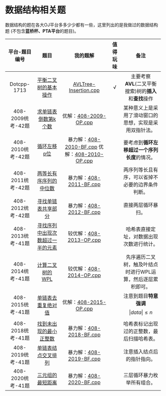 # 数据结构相关题

数据结构的题在各大OJ平台多多少少都有一些，这里列出的是我做过的数据结构题 (不包含**蓝桥杯、PTA平台**的题目)。

| 平台-题目编号 | 题目 | 我的题解 | 值得玩味 |备注|
|:---:|:---:|:---:|:---:|:---:|
|Dotcpp-1713|[平衡二叉树的基本操作](https://www.dotcpp.com/oj/problem1713.html)|[AVLTree-Insertion.cpp](./AVLTree-Insertion.cpp)| √ | 主要考察**AVL**(二叉平衡搜索)树的**插入**和**查找**操作 |  
|408-2009统考-42题|[求单链表倒数第k个数](https://zhuanlan.zhihu.com/p/575348442)|优解：[408-2009-OP.cpp](./408-2009-OP.cpp)|  | 某种意义上是采用了滑动窗口的思想，实现是采用双指针法。 |  
|408-2010统考-42题|[循环左移p位](https://zhuanlan.zhihu.com/p/574160078)|暴力解：[408-2010-BF.cpp](./408-2010-BF.cpp) 优解：[408-2010-OP.cpp](./408-2010-OP.cpp) |  | 要考虑到**循环左移超过一个序列长度**的情况。 |  
|408-2011统考-42题|[两等长有序序列的中位数](https://zhuanlan.zhihu.com/p/573721052)|暴力解：[408-2011-BF.cpp](./408-2011-BF.cpp)|  | 两序列等长且有序，可以省掉不必要的边界条件判断。 |  
|408-2012统考-42题|[寻找单链表共享部分](https://zhuanlan.zhihu.com/p/573074413)|暴力解：[408-2012-BF.cpp](./408-2012-BF.cpp)|  | 直接两层循环暴扫。 |  
|408-2013统考-41题|[寻找序列中出现次数超过一半的元素](https://zhuanlan.zhihu.com/p/572303218)|较优解：[408-2013-OP.cpp](./408-2013-OP.cpp)|  | 哈希表直接定址，对数据出现次数进行统计。 |  
|408-2014统考-41题|[计算二叉树的WPL](https://zhuanlan.zhihu.com/p/571589683)|较优解：[408-2014-OP.cpp](./408-2014-OP.cpp)|  | 先序遍历二叉树，触及叶结点时进行WPL运算，然后逐层累积即可。 |  
|408-2015统考-41题|[单链表去重复绝对值](https://zhuanlan.zhihu.com/p/570729543)|优解：[408-2015-OP.cpp](./408-2015-OP.cpp)|  | 注意到题目**特意强调** $$ \left \| data \right \|  \le n $$ |
|408-2018统考-41题|[找到未出现的最小正整数](https://zhuanlan.zhihu.com/p/569384179)|暴力解：[408-2018-BF.cpp](./408-2018-BF.cpp)|  | 哈希表标记出现过的正整数，最后扫描哈希表。 |
|408-2019统考-41题|[单链表结点交叉排列](https://zhuanlan.zhihu.com/p/568802303)|暴力解：[408-2019-BF.cpp](./408-2019-BF.cpp)|  | 注意插入结点后的指针指向。 |
|408-2020统考-41题|[三元组的最短距离](https://zhuanlan.zhihu.com/p/568179565)|暴力解：[408-2020-BF.cpp](./408-2020-BF.cpp)|  | 三层循环暴力枚举所有组合。 |
